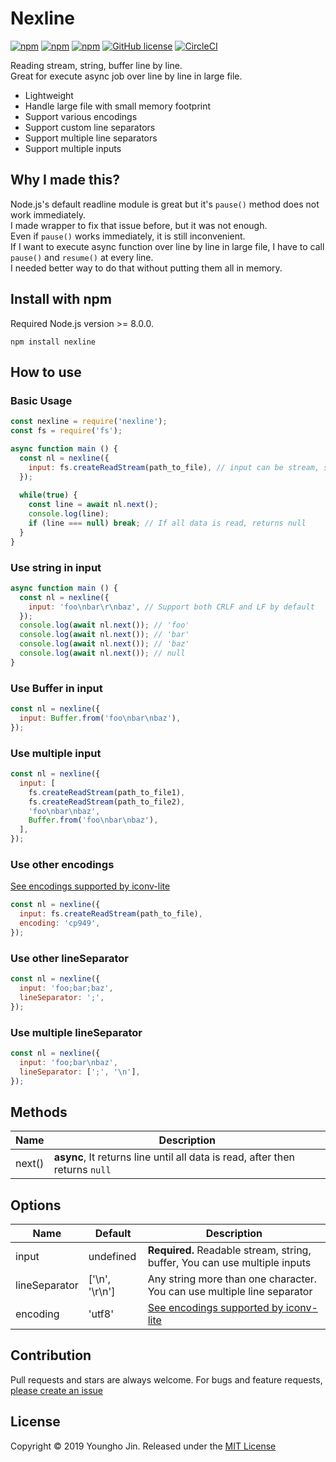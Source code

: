 # Nexline
[![npm](https://img.shields.io/npm/v/nexline.svg)](https://www.npmjs.com/package/nexline)
[![npm](https://img.shields.io/node/v/nexline.svg)](https://www.npmjs.com/package/nexline)
[![npm](https://img.shields.io/npm/dt/nexline.svg)](https://www.npmjs.com/package/nexline)
[![GitHub license](https://img.shields.io/github/license/sharpart555/nexline.svg)](https://github.com/sharpart555/nexline/blob/master/LICENSE)
[![CircleCI](https://circleci.com/gh/sharpart555/nexline.svg?style=svg)](https://circleci.com/gh/sharpart555/nexline)


Reading stream, string, buffer line by line.\
Great for execute async job over line by line in large file.

* Lightweight
* Handle large file with small memory footprint
* Support various encodings
* Support custom line separators
* Support multiple line separators
* Support multiple inputs

## Why I made this?
Node.js's default readline module is great but it's `pause()` method does not work immediately.\
I made wrapper to fix that issue before, but it was not enough.\
Even if `pause()` works immediately, it is still inconvenient.\
If I want to execute async function over line by line in large file, I have to call `pause()` and `resume()` at every line.\
I needed better way to do that without putting them all in memory.

## Install with npm
Required Node.js version >= 8.0.0.
```
npm install nexline
```
 
## How to use
### Basic Usage
```js
const nexline = require('nexline');
const fs = require('fs');

async function main () {
  const nl = nexline({
    input: fs.createReadStream(path_to_file), // input can be stream, string and buffer 
  });
  
  while(true) {
    const line = await nl.next();
    console.log(line);
    if (line === null) break; // If all data is read, returns null
  }
}
```

### Use string in input
```js
async function main () {
  const nl = nexline({
    input: 'foo\nbar\r\nbaz', // Support both CRLF and LF by default
  });
  console.log(await nl.next()); // 'foo'
  console.log(await nl.next()); // 'bar'
  console.log(await nl.next()); // 'baz'
  console.log(await nl.next()); // null
}
```

### Use Buffer in input
```js
const nl = nexline({
  input: Buffer.from('foo\nbar\nbaz'),
});
```

### Use multiple input
```js
const nl = nexline({
  input: [
    fs.createReadStream(path_to_file1),
    fs.createReadStream(path_to_file2),
    'foo\nbar\nbaz',
    Buffer.from('foo\nbar\nbaz'),
  ],
});
```

### Use other encodings
[See encodings supported by iconv-lite](https://github.com/ashtuchkin/iconv-lite/wiki/Supported-Encodings)
```js
const nl = nexline({
  input: fs.createReadStream(path_to_file), 
  encoding: 'cp949',
});
```

### Use other lineSeparator
```js
const nl = nexline({
  input: 'foo;bar;baz', 
  lineSeparator: ';',
});
```

### Use multiple lineSeparator
```js
const nl = nexline({
  input: 'foo;bar\nbaz', 
  lineSeparator: [';', '\n'],
});
```

## Methods
| Name          |  Description    |
| ------------- | --------------- |
| next()        | **async**, It returns line until all data is read, after then returns `null`  |

## Options
| Name          | Default                     |  Description    |
| ------------- | --------------------------- | --------------- |
| input         | undefined                   | **Required.** Readable stream, string, buffer, You can use multiple inputs |
| lineSeparator | \['\n', '\r\n'\]            | Any string more than one character. You can use multiple line separator |
| encoding      | 'utf8'                      | [See encodings supported by iconv-lite](https://github.com/ashtuchkin/iconv-lite/wiki/Supported-Encodings) |

## Contribution
Pull requests and stars are always welcome. For bugs and feature requests, [please create an issue](https://github.com/sharpart555/nexline/issues/new)

## License
Copyright &copy; 2019 Youngho Jin. Released under the [MIT License](https://github.com/sharpart555/nexline/blob/master/LICENSE)
